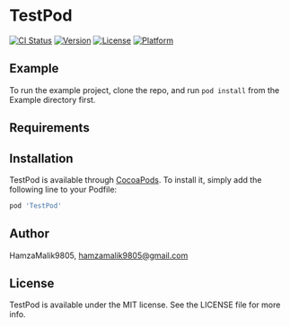 # TestPod

[![CI Status](https://img.shields.io/travis/uzair-whizpool/TestPod.svg?style=flat)](https://travis-ci.org/uzair-whizpool/TestPod)
[![Version](https://img.shields.io/cocoapods/v/TestPod.svg?style=flat)](https://cocoapods.org/pods/TestPod)
[![License](https://img.shields.io/cocoapods/l/TestPod.svg?style=flat)](https://cocoapods.org/pods/TestPod)
[![Platform](https://img.shields.io/cocoapods/p/TestPod.svg?style=flat)](https://cocoapods.org/pods/TestPod)

## Example

To run the example project, clone the repo, and run `pod install` from the Example directory first.

## Requirements

## Installation

TestPod is available through [CocoaPods](https://cocoapods.org). To install
it, simply add the following line to your Podfile:

```ruby
pod 'TestPod'
```

## Author

HamzaMalik9805, hamzamalik9805@gmail.com

## License

TestPod is available under the MIT license. See the LICENSE file for more info.
